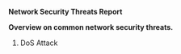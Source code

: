 **Network Security Threats Report**          

**Overview on common network security threats.**
1. DoS Attack
   
